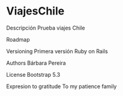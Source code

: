 # ViajesChile
Descripción
Prueba viajes Chile

Roadmap

Versioning
Primera versión Ruby on Rails

Authors
Bárbara Pereira

License
Bootstrap 5.3

Expresion to gratitude
To my patience family

